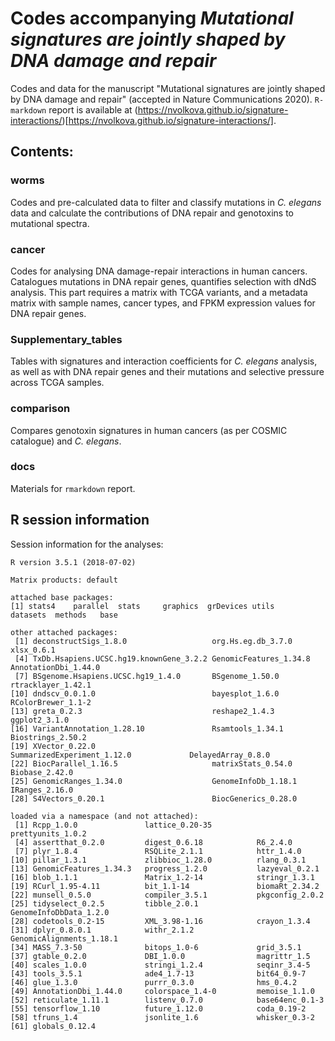 # Codes accompanying *Mutational signatures are jointly shaped by DNA damage and repair*

Codes and data for the manuscript "Mutational signatures are jointly shaped by DNA damage and repair" (accepted in Nature Communications 2020). `R-markdown` report is available at (https://nvolkova.github.io/signature-interactions/)[https://nvolkova.github.io/signature-interactions/].

## Contents:

### worms
Codes and pre-calculated data to filter and classify mutations in *C. elegans* data and calculate the contributions of DNA repair and genotoxins to mutational spectra.

### cancer
Codes for analysing DNA damage-repair interactions in human cancers. Catalogues mutations in DNA repair genes, quantifies selection with dNdS analysis. This part requires a matrix with TCGA variants, and a metadata matrix with sample names, cancer types, and FPKM expression values for DNA repair genes.

### Supplementary_tables

Tables with signatures and interaction coefficients for *C. elegans* analysis, as well as with DNA repair genes and their mutations and selective pressure across TCGA samples.

### comparison

Compares genotoxin signatures in human cancers (as per COSMIC catalogue) and *C. elegans*.

### docs

Materials for `rmarkdown` report.

## R session information

Session information for the analyses:

```
R version 3.5.1 (2018-07-02)

Matrix products: default

attached base packages:
[1] stats4    parallel  stats     graphics  grDevices utils     datasets  methods   base   

other attached packages:
 [1] deconstructSigs_1.8.0                   org.Hs.eg.db_3.7.0                      xlsx_0.6.1                             
 [4] TxDb.Hsapiens.UCSC.hg19.knownGene_3.2.2 GenomicFeatures_1.34.8                  AnnotationDbi_1.44.0                   
 [7] BSgenome.Hsapiens.UCSC.hg19_1.4.0       BSgenome_1.50.0                         rtracklayer_1.42.1                     
[10] dndscv_0.0.1.0                          bayesplot_1.6.0                         RColorBrewer_1.1-2                     
[13] greta_0.2.3                             reshape2_1.4.3                          ggplot2_3.1.0                          
[16] VariantAnnotation_1.28.10               Rsamtools_1.34.1                        Biostrings_2.50.2                      
[19] XVector_0.22.0                          SummarizedExperiment_1.12.0             DelayedArray_0.8.0                    
[22] BiocParallel_1.16.5                     matrixStats_0.54.0                      Biobase_2.42.0                         
[25] GenomicRanges_1.34.0                    GenomeInfoDb_1.18.1                     IRanges_2.16.0                         
[28] S4Vectors_0.20.1                        BiocGenerics_0.28.0     

loaded via a namespace (and not attached):
 [1] Rcpp_1.0.0               lattice_0.20-35          prettyunits_1.0.2
 [4] assertthat_0.2.0         digest_0.6.18            R6_2.4.0
 [7] plyr_1.8.4               RSQLite_2.1.1            httr_1.4.0
[10] pillar_1.3.1             zlibbioc_1.28.0          rlang_0.3.1
[13] GenomicFeatures_1.34.3   progress_1.2.0           lazyeval_0.2.1
[16] blob_1.1.1               Matrix_1.2-14            stringr_1.3.1
[19] RCurl_1.95-4.11          bit_1.1-14               biomaRt_2.34.2
[22] munsell_0.5.0            compiler_3.5.1           pkgconfig_2.0.2
[25] tidyselect_0.2.5         tibble_2.0.1             GenomeInfoDbData_1.2.0
[28] codetools_0.2-15         XML_3.98-1.16            crayon_1.3.4
[31] dplyr_0.8.0.1            withr_2.1.2              GenomicAlignments_1.18.1
[34] MASS_7.3-50              bitops_1.0-6             grid_3.5.1
[37] gtable_0.2.0             DBI_1.0.0                magrittr_1.5
[40] scales_1.0.0             stringi_1.2.4            seqinr_3.4-5
[43] tools_3.5.1              ade4_1.7-13              bit64_0.9-7
[46] glue_1.3.0               purrr_0.3.0              hms_0.4.2
[49] AnnotationDbi_1.44.0     colorspace_1.4-0         memoise_1.1.0
[52] reticulate_1.11.1        listenv_0.7.0            base64enc_0.1-3
[55] tensorflow_1.10          future_1.12.0            coda_0.19-2
[58] tfruns_1.4               jsonlite_1.6             whisker_0.3-2
[61] globals_0.12.4
```
